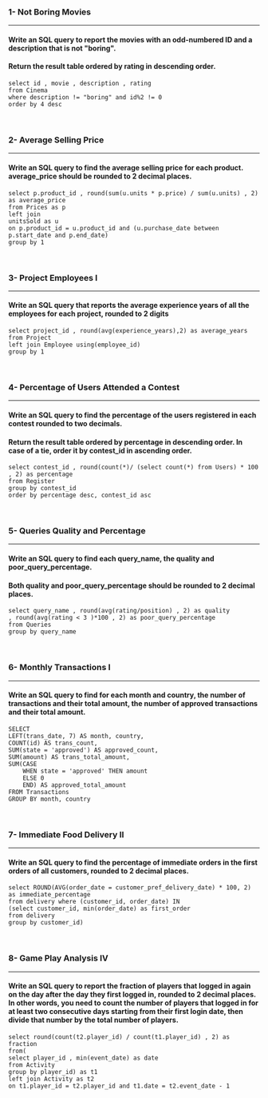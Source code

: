 ### 1- Not Boring Movies
<hr>

#### Write an SQL query to report the movies with an odd-numbered ID and a description that is not "boring".

#### Return the result table ordered by rating in descending order.

```MySQL
select id , movie , description , rating
from Cinema
where description != "boring" and id%2 != 0
order by 4 desc
```
<br>

### 2-  Average Selling Price
<hr>

#### Write an SQL query to find the average selling price for each product. average_price should be rounded to 2 decimal places.

```MySQL
select p.product_id , round(sum(u.units * p.price) / sum(u.units) , 2) as average_price
from Prices as p
left join
unitsSold as u
on p.product_id = u.product_id and (u.purchase_date between p.start_date and p.end_date)
group by 1
```
<br>

### 3- Project Employees I
<hr>

#### Write an SQL query that reports the average experience years of all the employees for each project, rounded to 2 digits

```MySQL
select project_id , round(avg(experience_years),2) as average_years
from Project
left join Employee using(employee_id)
group by 1
```
<br>

### 4- Percentage of Users Attended a Contest
<hr>

#### Write an SQL query to find the percentage of the users registered in each contest rounded to two decimals.

#### Return the result table ordered by percentage in descending order. In case of a tie, order it by contest_id in ascending order.

```MySQL
select contest_id , round(count(*)/ (select count(*) from Users) * 100 , 2) as percentage
from Register
group by contest_id
order by percentage desc, contest_id asc
```
<br>

### 5- Queries Quality and Percentage
<hr>

#### Write an SQL query to find each query_name, the quality and poor_query_percentage.

#### Both quality and poor_query_percentage should be rounded to 2 decimal places.

```MySQL
select query_name , round(avg(rating/position) , 2) as quality
, round(avg(rating < 3 )*100 , 2) as poor_query_percentage
from Queries
group by query_name
```
<br>

### 6- Monthly Transactions I
<hr>

#### Write an SQL query to find for each month and country, the number of transactions and their total amount, the number of approved transactions and their total amount.

```MySQL
SELECT 
LEFT(trans_date, 7) AS month, country, 
COUNT(id) AS trans_count, 
SUM(state = 'approved') AS approved_count, 
SUM(amount) AS trans_total_amount, 
SUM(CASE 
    WHEN state = 'approved' THEN amount 
    ELSE 0 
    END) AS approved_total_amount
FROM Transactions
GROUP BY month, country
```
<br>

### 7- Immediate Food Delivery II
<hr>

#### Write an SQL query to find the percentage of immediate orders in the first orders of all customers, rounded to 2 decimal places.

```MySQL
select ROUND(AVG(order_date = customer_pref_delivery_date) * 100, 2) as immediate_percentage
from delivery where (customer_id, order_date) IN
(select customer_id, min(order_date) as first_order
from delivery
group by customer_id)
```
<br>

### 8- Game Play Analysis IV
<hr>

#### Write an SQL query to report the fraction of players that logged in again on the day after the day they first logged in, rounded to 2 decimal places. In other words, you need to count the number of players that logged in for at least two consecutive days starting from their first login date, then divide that number by the total number of players.

```MySQL
select round(count(t2.player_id) / count(t1.player_id) , 2) as fraction
from(
select player_id , min(event_date) as date
from Activity
group by player_id) as t1
left join Activity as t2
on t1.player_id = t2.player_id and t1.date = t2.event_date - 1 
```
<br>
